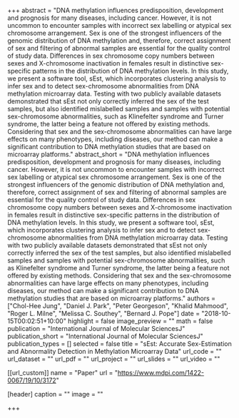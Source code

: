 +++
abstract = "DNA methylation influences predisposition, development and prognosis for many diseases, including cancer. However, it is not uncommon to encounter samples with incorrect sex labelling or atypical sex chromosome arrangement. Sex is one of the strongest influencers of the genomic distribution of DNA methylation and, therefore, correct assignment of sex and filtering of abnormal samples are essential for the quality control of study data. Differences in sex chromosome copy numbers between sexes and X-chromosome inactivation in females result in distinctive sex-specific patterns in the distribution of DNA methylation levels. In this study, we present a software tool, sEst, which incorporates clustering analysis to infer sex and to detect sex-chromosome abnormalities from DNA methylation microarray data. Testing with two publicly available datasets demonstrated that sEst not only correctly inferred the sex of the test samples, but also identified mislabelled samples and samples with potential sex-chromosome abnormalities, such as Klinefelter syndrome and Turner syndrome, the latter being a feature not offered by existing methods. Considering that sex and the sex-chromosome abnormalities can have large effects on many phenotypes, including diseases, our method can make a significant contribution to DNA methylation studies that are based on microarray platforms."
abstract_short = "DNA methylation influences predisposition, development and prognosis for many diseases, including cancer. However, it is not uncommon to encounter samples with incorrect sex labelling or atypical sex chromosome arrangement. Sex is one of the strongest influencers of the genomic distribution of DNA methylation and, therefore, correct assignment of sex and filtering of abnormal samples are essential for the quality control of study data. Differences in sex chromosome copy numbers between sexes and X-chromosome inactivation in females result in distinctive sex-specific patterns in the distribution of DNA methylation levels. In this study, we present a software tool, sEst, which incorporates clustering analysis to infer sex and to detect sex-chromosome abnormalities from DNA methylation microarray data. Testing with two publicly available datasets demonstrated that sEst not only correctly inferred the sex of the test samples, but also identified mislabelled samples and samples with potential sex-chromosome abnormalities, such as Klinefelter syndrome and Turner syndrome, the latter being a feature not offered by existing methods. Considering that sex and the sex-chromosome abnormalities can have large effects on many phenotypes, including diseases, our method can make a significant contribution to DNA methylation studies that are based on microarray platforms."
authors = ["Chol-Hee Jung", "Daniel J. Park", "Peter Georgeson", "Khalid Mahmood", "Roger L. Milne", "Melissa C. Southey", "Bernard J. Pope"]
date = "2018-10-15T00:02:51+10:00"
highlight = false
image_preview = ""
math = false
publication = "International Journal of Molecular SciencesJ"
publication_short = "International Journal of Molecular SciencesJ"
publication_types = []
selected = false
title = "sEst: Accurate Sex-Estimation and Abnormality Detection in Methylation Microarray Data"
url_code = ""
url_dataset = ""
url_pdf = ""
url_project = ""
url_slides = ""
url_video = ""


[[url_custom]]
name = "Paper"
url = "https://www.mdpi.com/1422-0067/19/10/3172"

[header]
  caption = ""
  image = ""

+++

